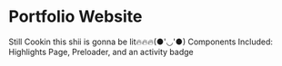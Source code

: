 # Portfolio Website

Still Cookin this shii is gonna be lit🔥🔥🔥(●'◡'●)
Components Included: Highlights Page, Preloader, and an activity badge
